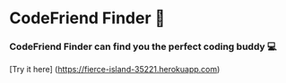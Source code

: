 # CodeFriend Finder :busts_in_silhouette:
### CodeFriend Finder can find you the perfect coding buddy :computer:
[Try it here] (https://fierce-island-35221.herokuapp.com)
